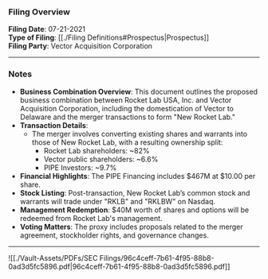 ### Filing Overview

**Filing Date**: 07-21-2021  
**Type of Filing**: [[./Filing Definitions#Prospectus|Prospectus]]  
**Filing Party**: Vector Acquisition Corporation

---
### Notes

- **Business Combination Overview**: This document outlines the proposed business combination between Rocket Lab USA, Inc. and Vector Acquisition Corporation, including the domestication of Vector to Delaware and the merger transactions to form "New Rocket Lab."
- **Transaction Details**:
    - The merger involves converting existing shares and warrants into those of New Rocket Lab, with a resulting ownership split:
        - Rocket Lab shareholders: ~82%
        - Vector public shareholders: ~6.6%
        - PIPE Investors: ~9.7%
- **Financial Highlights**: The PIPE Financing includes $467M at $10.00 per share.
- **Stock Listing**: Post-transaction, New Rocket Lab’s common stock and warrants will trade under "RKLB" and "RKLBW" on Nasdaq.
- **Management Redemption**: $40M worth of shares and options will be redeemed from Rocket Lab's management.
- **Voting Matters**: The proxy includes proposals related to the merger agreement, stockholder rights, and governance changes.

---

![[./Vault-Assets/PDFs/SEC Filings/96c4ceff-7b61-4f95-88b8-0ad3d5fc5896.pdf|96c4ceff-7b61-4f95-88b8-0ad3d5fc5896.pdf]]